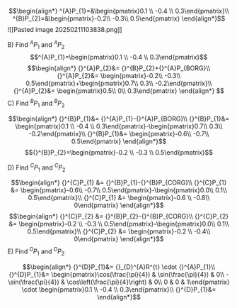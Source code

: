 $$\begin{align*}
^{A}P_{1}=&\begin{pmatrix}0.1 \\ -0.4 \\ 0.3\end{pmatrix}\\
^{B}P_{2}=&\begin{pmatrix}-0.2\\
-0.3\\
0.5\end{pmatrix}
\end{align*}$$
![[Pasted image 20250211103838.png]]

B)
Find $^{A}P_{1}$ and $^{A}P_{2}$ 
$$^{A}P_{1}=\begin{pmatrix}0.1 \\ -0.4 \\ 0.3\end{pmatrix}$$
$$\begin{align*}
{}^{A}P_{2}&=  {}^{B}P_{2}+{}^{A}P_{BORG}\\
{}^{A}P_{2}&= \begin{pmatrix}-0.2\\
-0.3\\
0.5\end{pmatrix}+\begin{pmatrix}0.7\\
0.3\\
-0.2\end{pmatrix}\\
{}^{A}P_{2}&= \begin{pmatrix}0.5\\
0\\
0.3\end{pmatrix}
\end{align*} $$
C)
Find ${}^{B}P_{1}$ and ${}^{B}P_{2}$

$$\begin{align*}
{}^{B}P_{1}&= {}^{A}P_{1}-{}^{A}P_{BORG}\\
{}^{B}P_{1}&= \begin{pmatrix}0.1 \\ -0.4 \\ 0.3\end{pmatrix}-\begin{pmatrix}0.7\\
0.3\\
-0.2\end{pmatrix}\\
{}^{B}P_{1}&= \begin{pmatrix}-0.6\\
-0.7\\
0.5\end{pmatrix}
\end{align*}$$
$${}^{B}P_{2}=\begin{pmatrix}-0.2 \\ -0.3 \\ 0.5\end{pmatrix}$$

D)
Find ${}^{C}P_{1}$ and ${}^{C}P_{2}$

$$\begin{align*}
{}^{C}P_{1} &= {}^{B}P_{1}-{}^{B}P_{CORG}\\
{}^{C}P_{1} &= \begin{pmatrix}-0.6\\
-0.7\\
0.5\end{pmatrix}-\begin{pmatrix}0.0\\
0.1\\
0.5\end{pmatrix}\\
{}^{C}P_{1} &= \begin{pmatrix}-0.6 \\
-0.8\\
0\end{pmatrix}
\end{align*}$$$$\begin{align*}
{}^{C}P_{2} &= {}^{B}P_{2}-{}^{B}P_{CORG}\\
{}^{C}P_{2} &= \begin{pmatrix}-0.2 \\ -0.3 \\ 0.5\end{pmatrix}-\begin{pmatrix}0.0\\
0.1\\
0.5\end{pmatrix}\\
{}^{C}P_{2} &= \begin{pmatrix}-0.2 \\
-0.4\\
0\end{pmatrix}
\end{align*}$$
E)
Find $^{D}P_{1}$ and $^{D}P_{2}$

$$\begin{align*}
{}^{D}P_{1}&= {}_{D}^{A}R^{t} \cdot {}^{A}P_{1}\\
{}^{D}P_{1}&= \begin{pmatrix}\cos(\frac{\pi}{4}) & \sin(\frac{\pi}{4}) & 0\\
-\sin(\frac{\pi}{4}) & \cos\left(\frac{\pi}{4}\right) & 0\\
0 & 0 & 1\end{pmatrix} \cdot \begin{pmatrix}0.1 \\ -0.4 \\ 0.3\end{pmatrix}\\
{}^{D}P_{1}&=
\end{align*}$$





